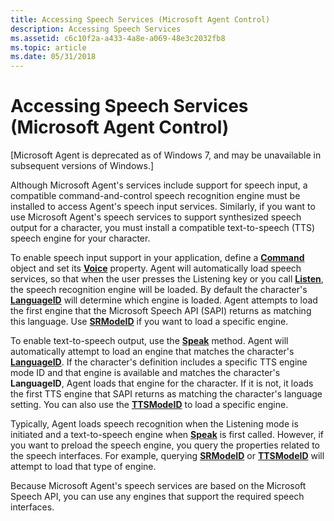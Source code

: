 ```yaml
---
title: Accessing Speech Services (Microsoft Agent Control)
description: Accessing Speech Services
ms.assetid: c6c10f2a-a433-4a8e-a069-48e3c2032fb8
ms.topic: article
ms.date: 05/31/2018
---
```


# Accessing Speech Services (Microsoft Agent Control)

\[Microsoft Agent is deprecated as of Windows 7, and may be unavailable in subsequent versions of Windows.\]

Although Microsoft Agent's services include support for speech input, a compatible command-and-control speech recognition engine must be installed to access Agent's speech input services. Similarly, if you want to use Microsoft Agent's speech services to support synthesized speech output for a character, you must install a compatible text-to-speech (TTS) speech engine for your character.

To enable speech input support in your application, define a [**Command**](https://www.bing.com/search?q=**Command**) object and set its [**Voice**](https://www.bing.com/search?q=**Voice**) property. Agent will automatically load speech services, so that when the user presses the Listening key or you call [**Listen**](https://www.bing.com/search?q=**Listen**), the speech recognition engine will be loaded. By default the character's [**LanguageID**](https://www.bing.com/search?q=**LanguageID**) will determine which engine is loaded. Agent attempts to load the first engine that the Microsoft Speech API (SAPI) returns as matching this language. Use [**SRModeID**](https://www.bing.com/search?q=**SRModeID**) if you want to load a specific engine.

To enable text-to-speech output, use the [**Speak**](https://www.bing.com/search?q=**Speak**) method. Agent will automatically attempt to load an engine that matches the character's [**LanguageID**](https://www.bing.com/search?q=**LanguageID**). If the character's definition includes a specific TTS engine mode ID and that engine is available and matches the character's **LanguageID**, Agent loads that engine for the character. If it is not, it loads the first TTS engine that SAPI returns as matching the character's language setting. You can also use the [**TTSModeID**](https://www.bing.com/search?q=**TTSModeID**) to load a specific engine.

Typically, Agent loads speech recognition when the Listening mode is initiated and a text-to-speech engine when [**Speak**](https://www.bing.com/search?q=**Speak**) is first called. However, if you want to preload the speech engine, you query the properties related to the speech interfaces. For example, querying [**SRModeID**](https://www.bing.com/search?q=**SRModeID**) or [**TTSModeID**](https://www.bing.com/search?q=**TTSModeID**) will attempt to load that type of engine.

Because Microsoft Agent's speech services are based on the Microsoft Speech API, you can use any engines that support the required speech interfaces.

 

 




